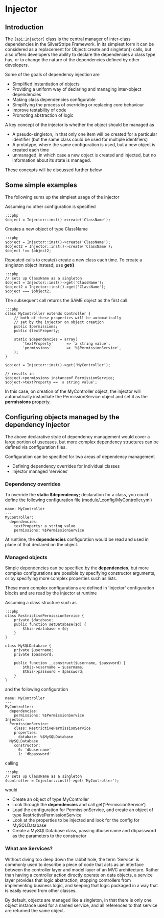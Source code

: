 # Injector

## Introduction

The `[api:Injector]` class is the central manager of inter-class dependencies
in the SilverStripe Framework. In its simplest form it can be considered as
a replacement for Object::create and singleton() calls, but also offers 
developers the ability to declare the dependencies a class type has, or
to change the nature of the dependencies defined by other developers. 

Some of the goals of dependency injection are

* Simplified instantiation of objects
* Providing a uniform way of declaring and managing inter-object dependencies
* Making class dependencies configurable
* Simplifying the process of overriding or replacing core behaviour
* Improve testability of code
* Promoting abstraction of logic

A key concept of the injector is whether the object should be managed as

* A pseudo-singleton, in that only one item will be created for a particular
  identifier (but the same class could be used for multiple identifiers)
* A prototype, where the same configuration is used, but a new object is
  created each time
* unmanaged, in which case a new object is created and injected, but no 
  information about its state is managed.

These concepts will be discussed further below

## Some simple examples

The following sums up the simplest usage of the injector

Assuming no other configuration is specified

	:::php
	$object = Injector::inst()->create('ClassName');

Creates a new object of type ClassName

	:::php
	$object = Injector::inst()->create('ClassName');
	$object2 = Injector::inst()->create('ClassName');
	$object !== $object2;

Repeated calls to create() create a new class each time. To create a singleton
object instead, use **get()**

	:::php
	// sets up ClassName as a singleton
	$object = Injector::inst()->get('ClassName');
	$object2 = Injector::inst()->get('ClassName');
	$object === $object2;

The subsequent call returns the SAME object as the first call.

	:::php 
	class MyController extends Controller {
		// both of these properties will be automatically
		// set by the injector on object creation
		public $permissions;
		public $textProperty;
		
		static $dependencies = array(
			'textProperty'		=> 'a string value',
			'permissions'		=> '%$PermissionService',
		);
	}

	$object = Injector::inst()->get('MyController');
	
	// results in 
	$object->permissions instanceof PermissionService;
	$object->textProperty == 'a string value';

In this case, on creation of the MyController object, the injector will 
automatically instantiate the PermissionService object and set it as
the **permissions** property. 


## Configuring objects managed by the dependency injector

The above declarative style of dependency management would cover a large
portion of usecases, but more complex dependency structures can be defined
via configuration files. 

Configuration can be specified for two areas of dependency management

* Defining dependency overrides for individual classes
* Injector managed 'services' 

### Dependency overrides

To override the **static $dependency;** declaration for a class, you could 
define the following configuration file (module/_config/MyController.yml)

	name: MyController
	---
	MyController:
	  dependencies:
		textProperty: a string value
		permissions: %$PermissionService

At runtime, the **dependencies** configuration would be read and used in 
place of that declared on the object.

### Managed objects

Simple dependencies can be specified by the **dependencies**, but more complex
configurations are possible by specifying constructor arguments, or by 
specifying more complex properties such as lists.

These more complex configurations are defined in 'Injector' configuration 
blocks and are read by the injector at runtime

Assuming a class structure such as

	:::php
	class RestrictivePermissionService {
		private $database;
		public function setDatabase($d) {	
			$this->database = $d;
		}
	}
	
	class MySQLDatabase {
		private $username;
		private $password;
		
		public function __construct($username, $password) {
			$this->username = $username;
			$this->password = $password;
		}
	}

and the following configuration

	name: MyController
	---
	MyController:
	  dependencies:
		permissions: %$PermissionService
    Injector:
      PermissionService:
        class: RestrictivePermissionService
        properties:
          database: %$MySQLDatabase
      MySQLDatabase
        constructor:
          0: 'dbusername'
          1: 'dbpassword'

calling 

	:::php
	// sets up ClassName as a singleton
	$controller = Injector::inst()->get('MyController');

would 

* Create an object of type MyController
* Look through the **dependencies** and call get('PermissionService')
* Load the configuration for PermissionService, and create an object of 
  type RestrictivePermissionService
* Look at the properties to be injected and look for the config for 
  MySQLDatabase
* Create a MySQLDatabase class, passing dbusername and dbpassword as the 
  parameters to the constructor


### What are Services?

Without diving too deep down the rabbit hole, the term 'Service' is commonly
used to describe a piece of code that acts as an interface between the 
controller layer and model layer of an MVC architecture. Rather than having
a controller action directly operate on data objects, a service layer provides
that logic abstraction, stopping controllers from implementing business logic, 
and keeping that logic packaged in a way that is easily reused from other
classes. 

By default, objects are managed like a singleton, in that there is only one
object instance used for a named service, and all references to that service
are returned the same object. 